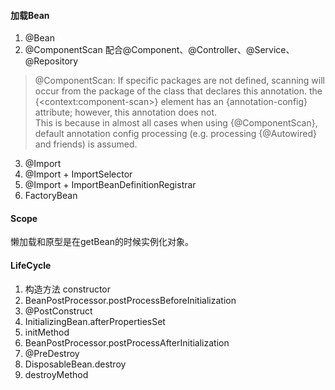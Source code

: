 #### 加载Bean
1. @Bean
2. @ComponentScan 配合@Component、@Controller、@Service、@Repository
> @ComponentScan: If specific packages are not defined, scanning will occur from the package of the class that declares this annotation.
the {\<context:component-scan\>} element has an {annotation-config} attribute; however, this annotation does not.  
This is because in almost all cases when using {@ComponentScan}, default annotation config processing (e.g. processing {@Autowired} and friends) is assumed.
3. @Import
  1. @Import + ImportSelector
  2. @Import + ImportBeanDefinitionRegistrar
4. FactoryBean
#### Scope
懒加载和原型是在getBean的时候实例化对象。
#### LifeCycle
1. 构造方法 constructor
2. BeanPostProcessor.postProcessBeforeInitialization
3. @PostConstruct
4. InitializingBean.afterPropertiesSet
5. initMethod
6. BeanPostProcessor.postProcessAfterInitialization
7. @PreDestroy
8. DisposableBean.destroy
9. destroyMethod